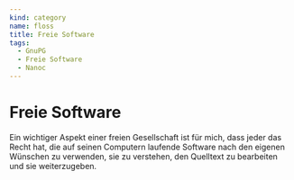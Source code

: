 ```yaml
---
kind: category
name: floss
title: Freie Software
tags:
  - GnuPG
  - Freie Software
  - Nanoc
---
```


# Freie Software

Ein wichtiger Aspekt einer freien Gesellschaft ist für mich, dass jeder das
Recht hat, die auf seinen Computern laufende Software nach den eigenen Wünschen
zu verwenden, sie zu verstehen, den Quelltext zu bearbeiten und sie
weiterzugeben.
